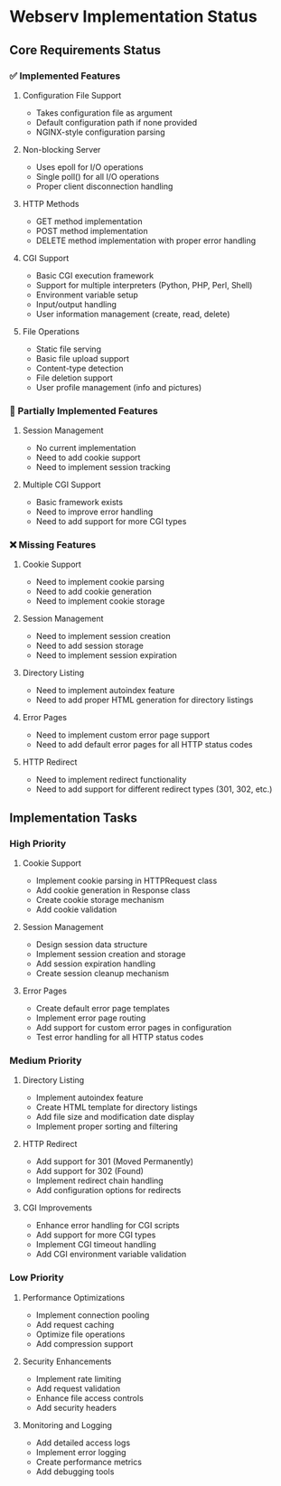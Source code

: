 # Webserv Implementation Status

## Core Requirements Status

### ✅ Implemented Features
1. Configuration File Support
   - Takes configuration file as argument
   - Default configuration path if none provided
   - NGINX-style configuration parsing

2. Non-blocking Server
   - Uses epoll for I/O operations
   - Single poll() for all I/O operations
   - Proper client disconnection handling

3. HTTP Methods
   - GET method implementation
   - POST method implementation
   - DELETE method implementation with proper error handling

4. CGI Support
   - Basic CGI execution framework
   - Support for multiple interpreters (Python, PHP, Perl, Shell)
   - Environment variable setup
   - Input/output handling
   - User information management (create, read, delete)

5. File Operations
   - Static file serving
   - Basic file upload support
   - Content-type detection
   - File deletion support
   - User profile management (info and pictures)

### 🚧 Partially Implemented Features
1. Session Management
   - No current implementation
   - Need to add cookie support
   - Need to implement session tracking

2. Multiple CGI Support
   - Basic framework exists
   - Need to improve error handling
   - Need to add support for more CGI types

### ❌ Missing Features
1. Cookie Support
   - Need to implement cookie parsing
   - Need to add cookie generation
   - Need to implement cookie storage

2. Session Management
   - Need to implement session creation
   - Need to add session storage
   - Need to implement session expiration

3. Directory Listing
   - Need to implement autoindex feature
   - Need to add proper HTML generation for directory listings

4. Error Pages
   - Need to implement custom error page support
   - Need to add default error pages for all HTTP status codes

5. HTTP Redirect
   - Need to implement redirect functionality
   - Need to add support for different redirect types (301, 302, etc.)

## Implementation Tasks

### High Priority
1. Cookie Support
   - Implement cookie parsing in HTTPRequest class
   - Add cookie generation in Response class
   - Create cookie storage mechanism
   - Add cookie validation

2. Session Management
   - Design session data structure
   - Implement session creation and storage
   - Add session expiration handling
   - Create session cleanup mechanism

3. Error Pages
   - Create default error page templates
   - Implement error page routing
   - Add support for custom error pages in configuration
   - Test error handling for all HTTP status codes

### Medium Priority
1. Directory Listing
   - Implement autoindex feature
   - Create HTML template for directory listings
   - Add file size and modification date display
   - Implement proper sorting and filtering

2. HTTP Redirect
   - Add support for 301 (Moved Permanently)
   - Add support for 302 (Found)
   - Implement redirect chain handling
   - Add configuration options for redirects

3. CGI Improvements
   - Enhance error handling for CGI scripts
   - Add support for more CGI types
   - Implement CGI timeout handling
   - Add CGI environment variable validation

### Low Priority
1. Performance Optimizations
   - Implement connection pooling
   - Add request caching
   - Optimize file operations
   - Add compression support

2. Security Enhancements
   - Implement rate limiting
   - Add request validation
   - Enhance file access controls
   - Add security headers

3. Monitoring and Logging
   - Add detailed access logs
   - Implement error logging
   - Create performance metrics
   - Add debugging tools

